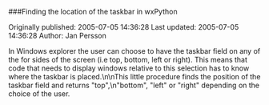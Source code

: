 ###Finding the location of the taskbar in wxPython

Originally published: 2005-07-05 14:36:28
Last updated: 2005-07-05 14:36:28
Author: Jan Persson

In Windows explorer the user can choose to have the taskbar field on any of the for sides of the screen (i.e top, bottom, left or right). This means that code that needs to display windows relative to this selection has to know where the taskbar is placed.\n\nThis little procedure finds the position of the taskbar field and returns "top",\n"bottom", "left" or "right" depending on the choice of the user.